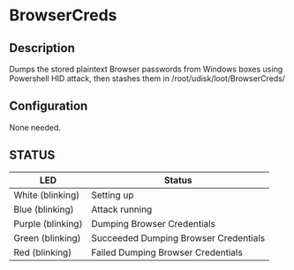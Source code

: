 # BrowserCreds

## Description
Dumps the stored plaintext Browser passwords from Windows boxes using 
Powershell HID attack, then stashes them in /root/udisk/loot/BrowserCreds/

## Configuration
None needed. 

## STATUS
| LED                | Status                                       |
| ------------------ | -------------------------------------------- |
| White (blinking)   | Setting up                                   |
| Blue (blinking)    | Attack running                               |
| Purple (blinking)  | Dumping Browser Credentials                  |
| Green  (blinking)  | Succeeded Dumping Browser Credentials        |
| Red  (blinking)    | Failed Dumping Browser Credentials           |
